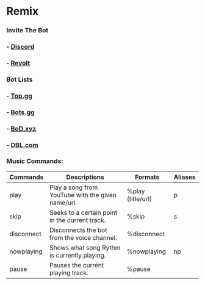 # Remix

### Invite The Bot

### - <a target="_blank" onclick="trackCampaignWebClick('', 'description');" rel="nofollow" href="https://discord.com/oauth2/authorize?client_id=744293924625055796&scope=bot&permissions=2205280576">Discord</a></p>
### - <a target="_blank" onclick="trackCampaignWebClick('', 'description');" rel="nofollow" href="https://app.revolt.chat/bot/01FVB28WQ9JHMWK8K7RD0F0VCW">Revolt</a></p>

### Bot Lists

### - <a target="_blank" onclick="trackCampaignWebClick('', 'description');" rel="nofollow" href="https://top.gg/bot/744293924625055796">Top.gg</a></p> 
### - <a target="_blank" onclick="trackCampaignWebClick('', 'description');" rel="nofollow" href="https://discord.bots.gg/bots/744293924625055796">Bots.gg</a></p>
### - <a target="_blank" onclick="trackCampaignWebClick('', 'description');" rel="nofollow" href="https://bots.ondiscord.xyz/bots/744293924625055796">BoD.xyz</a></p>
### - <a target="_blank" onclick="trackCampaignWebClick('', 'description');" rel="nofollow" href="https://discordbotlist.com/bots/remix-9518">DBL.com</a></p>

### Music Commands:  
| Commands          | Descriptions                                                                                                                          | Formats                          | Aliases        |
|------------------|--------------------------------------------------------------------------------------------------------------------------------------|---------------------------------|----------------|
| play         | Play a song from YouTube with the given name/url.                                  | %play (title/url)    | p              |
| skip         | Seeks to a certain point in the current track.                             | %skip     | s              |
| disconnect         | Disconnects the bot from the voice channel.                                                                         | %disconnect    |               |
| nowplaying         | Shows what song Rythm is currently playing.                                               | %nowplaying    |      np         |
| pause         | Pauses the current playing track.                                              | %pause    |               |
